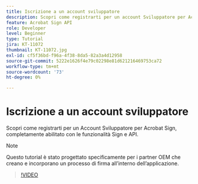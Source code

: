 ```yaml
---
title: Iscrizione a un account sviluppatore
description: Scopri come registrarti per un account Sviluppatore per Acrobat Sign, completamente abilitato con le funzionalità Sign e API
feature: Acrobat Sign API
role: Developer
level: Beginner
type: Tutorial
jira: KT-11072
thumbnail: KT-11072.jpg
exl-id: cf5f36bd-f96a-4f38-8da5-82a3a4d12958
source-git-commit: 5222e1626f4e79c02298e81d621216469753ca72
workflow-type: tm+mt
source-wordcount: '73'
ht-degree: 0%

---
```


# Iscrizione a un account sviluppatore

Scopri come registrarti per un Account Sviluppatore per Acrobat Sign, completamente abilitato con le funzionalità Sign e API.

>[!NOTE]
>
>Questo tutorial è stato progettato specificamente per i partner OEM che creano e incorporano un processo di firma all’interno dell’applicazione.

>[!VIDEO](https://video.tv.adobe.com/v/347347?hidetitle=true)
